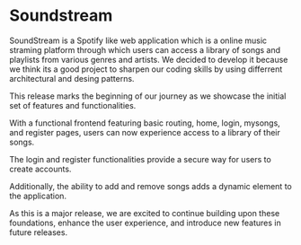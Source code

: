 # Soundstream

SoundStream is a Spotify like web application which is a online music straming platform through which users can access a library of songs and playlists from various genres and artists.
We decided to develop it because we think its a good project to sharpen our coding skills by using differrent architectural and desing patterns.

This release marks the beginning of our journey as we showcase the initial set of features and functionalities.

With a functional frontend featuring basic routing, home, login, mysongs, and register pages, users can now experience access to a library of their songs.

The login and register functionalities provide a secure way for users to create accounts.

Additionally, the ability to add and remove songs adds a dynamic element to the application.

As this is a major release, we are excited to continue building upon these foundations, enhance the user experience, and introduce new features in future releases.
